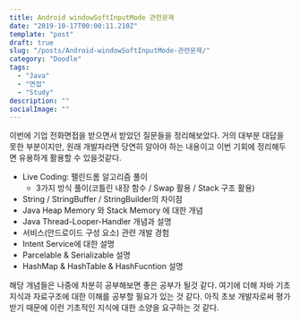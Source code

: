 ```yaml
---
title: Android windowSoftInputMode 관련문제
date: "2019-10-17T00:00:11.210Z"
template: "post"
draft: true
slug: "/posts/Android-windowSoftInputMode-관련문제/"
category: "Doodle"
tags:
  - "Java"
  - "면접"
  - "Study"
description: ""
socialImage: ""
---
```


이번에 기업 전화면접을 받으면서 받았던 질문들을 정리해보았다.
거의 대부분 대답을 못한 부분이지만, 원래 개발자라면 당연히 알아야 하는 내용이고 이번 기회에 정리해두면 유용하게 활용할 수 있을것같다.

- Live Coding: 팰린드롬 알고리즘 풀이
  - 3가지 방식 풀이(코틀린 내장 함수 / Swap 활용 / Stack 구조 활용)
- String / StringBuffer / StringBuilder의 차이점
- Java Heap Memory 와 Stack Memory 에 대한 개념
- Java Thread-Looper-Handler 개념과 설명
- 서비스(안드로이드 구성 요소) 관련 개발 경험
- Intent Service에 대한 설명
- Parcelable & Serializable 설명
- HashMap & HashTable & HashFucntion 설명

해당 개념들은 나중에 차분히 공부해보면 좋은 공부가 될것 같다.
여기에 더해 자바 기초 지식과 자료구조에 대한 이해를 공부할 필요가 있는 것 같다.
아직 초보 개발자로써 평가받기 때문에 이런 기초적인 지식에 대한 소양을 요구하는 것 같다.
